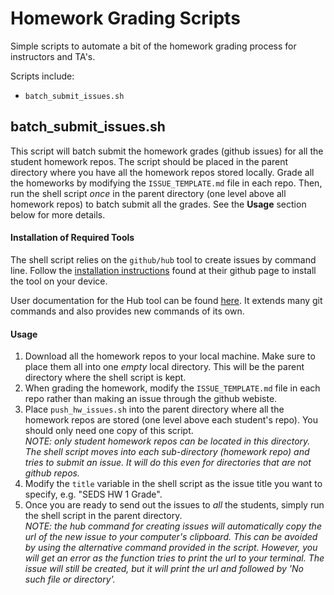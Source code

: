 # Homework Grading Scripts

Simple scripts to automate a bit of the homework grading process for instructors and TA's.

Scripts include:  
* `batch_submit_issues.sh`

## batch_submit_issues.sh

This script will batch submit the homework grades (github issues) for all the student homework repos. The script should be placed in the parent directory where you have all the homework repos stored locally. Grade all the homeworks by modifying the `ISSUE_TEMPLATE.md` file in each repo. Then, run the shell script _once_ in the parent directory (one level above all homework repos) to batch submit all the grades. See the __Usage__ section below for more details.

#### Installation of Required Tools

The shell script relies on the `github/hub` tool to create issues by command line. Follow the [installation instructions](https://github.com/github/hub) found at their github page to install the tool on your device.

User documentation for the Hub tool can be found [here](https://hub.github.com/hub.1.html). It extends many git commands and also provides new commands of its own.

#### Usage

1. Download all the homework repos to your local machine. Make sure to place them all into one _empty_ local directory. This will be the parent directory where the shell script is kept. 
2. When grading the homework, modify the `ISSUE_TEMPLATE.md` file in each repo rather than making an issue through the github webiste.
3. Place `push_hw_issues.sh` into the parent directory where all the homework repos are stored (one level above each student's repo). You should only need one copy of this script.  
_NOTE: only student homework repos can be located in this directory. The shell script moves into each sub-directory (homework repo) and tries to submit an issue. It will do this even for directories that are not github repos._
4. Modify the `title` variable in the shell script as the issue title you want to specify, e.g. "SEDS HW 1 Grade".
5. Once you are ready to send out the issues to _all_ the students, simply run the shell script in the parent directory.  
_NOTE: the hub command for creating issues will automatically copy the url of the new issue to your computer's clipboard. This can be avoided by using the alternative command provided in the script. However, you will get an error as the function tries to print the url to your terminal. The issue will still be created, but it will print the url and followed by 'No such file or directory'._
